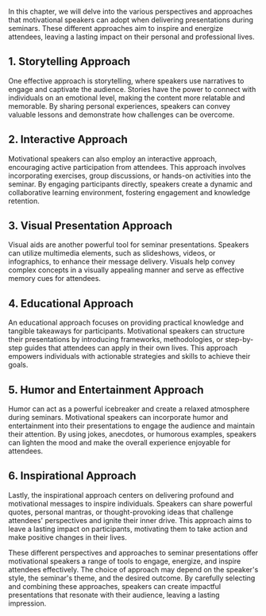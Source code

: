 
In this chapter, we will delve into the various perspectives and approaches that motivational speakers can adopt when delivering presentations during seminars. These different approaches aim to inspire and energize attendees, leaving a lasting impact on their personal and professional lives.

1\. Storytelling Approach
------------------------

One effective approach is storytelling, where speakers use narratives to engage and captivate the audience. Stories have the power to connect with individuals on an emotional level, making the content more relatable and memorable. By sharing personal experiences, speakers can convey valuable lessons and demonstrate how challenges can be overcome.

2\. Interactive Approach
-----------------------

Motivational speakers can also employ an interactive approach, encouraging active participation from attendees. This approach involves incorporating exercises, group discussions, or hands-on activities into the seminar. By engaging participants directly, speakers create a dynamic and collaborative learning environment, fostering engagement and knowledge retention.

3\. Visual Presentation Approach
-------------------------------

Visual aids are another powerful tool for seminar presentations. Speakers can utilize multimedia elements, such as slideshows, videos, or infographics, to enhance their message delivery. Visuals help convey complex concepts in a visually appealing manner and serve as effective memory cues for attendees.

4\. Educational Approach
-----------------------

An educational approach focuses on providing practical knowledge and tangible takeaways for participants. Motivational speakers can structure their presentations by introducing frameworks, methodologies, or step-by-step guides that attendees can apply in their own lives. This approach empowers individuals with actionable strategies and skills to achieve their goals.

5\. Humor and Entertainment Approach
-----------------------------------

Humor can act as a powerful icebreaker and create a relaxed atmosphere during seminars. Motivational speakers can incorporate humor and entertainment into their presentations to engage the audience and maintain their attention. By using jokes, anecdotes, or humorous examples, speakers can lighten the mood and make the overall experience enjoyable for attendees.

6\. Inspirational Approach
-------------------------

Lastly, the inspirational approach centers on delivering profound and motivational messages to inspire individuals. Speakers can share powerful quotes, personal mantras, or thought-provoking ideas that challenge attendees' perspectives and ignite their inner drive. This approach aims to leave a lasting impact on participants, motivating them to take action and make positive changes in their lives.

These different perspectives and approaches to seminar presentations offer motivational speakers a range of tools to engage, energize, and inspire attendees effectively. The choice of approach may depend on the speaker's style, the seminar's theme, and the desired outcome. By carefully selecting and combining these approaches, speakers can create impactful presentations that resonate with their audience, leaving a lasting impression.
